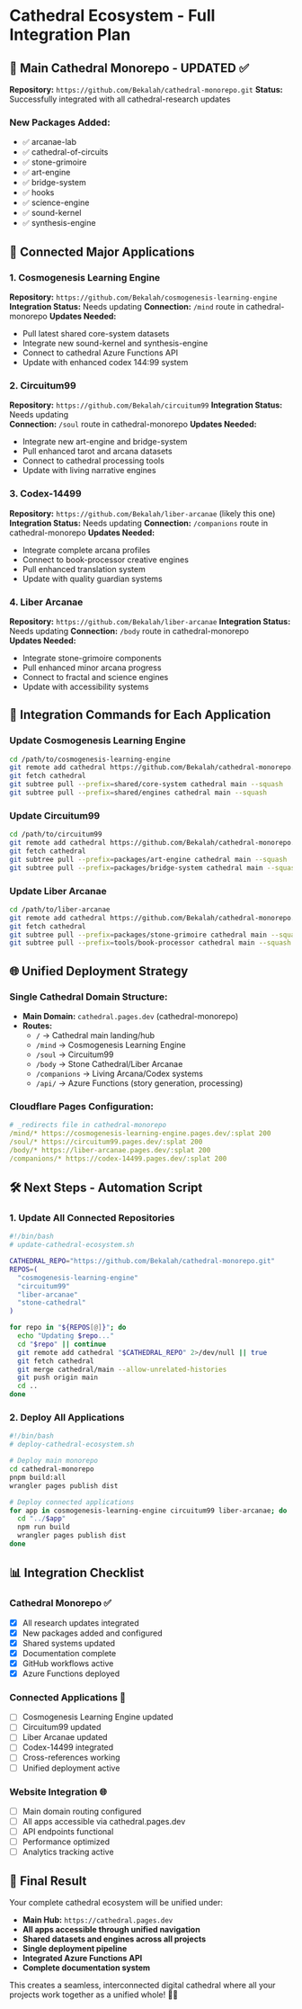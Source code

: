 # Cathedral Ecosystem - Full Integration Plan

## 🏰 Main Cathedral Monorepo - UPDATED ✅
**Repository:** `https://github.com/Bekalah/cathedral-monorepo.git`
**Status:** Successfully integrated with all cathedral-research updates

### New Packages Added:
- ✅ arcanae-lab
- ✅ cathedral-of-circuits  
- ✅ stone-grimoire
- ✅ art-engine
- ✅ bridge-system
- ✅ hooks
- ✅ science-engine
- ✅ sound-kernel
- ✅ synthesis-engine

## 🌌 Connected Major Applications

### 1. Cosmogenesis Learning Engine
**Repository:** `https://github.com/Bekalah/cosmogenesis-learning-engine`
**Integration Status:** Needs updating
**Connection:** `/mind` route in cathedral-monorepo
**Updates Needed:**
- Pull latest shared core-system datasets
- Integrate new sound-kernel and synthesis-engine
- Connect to cathedral Azure Functions API
- Update with enhanced codex 144:99 system

### 2. Circuitum99
**Repository:** `https://github.com/Bekalah/circuitum99`
**Integration Status:** Needs updating  
**Connection:** `/soul` route in cathedral-monorepo
**Updates Needed:**
- Integrate new art-engine and bridge-system
- Pull enhanced tarot and arcana datasets
- Connect to cathedral processing tools
- Update with living narrative engines

### 3. Codex-14499
**Repository:** `https://github.com/Bekalah/liber-arcanae` (likely this one)
**Integration Status:** Needs updating
**Connection:** `/companions` route in cathedral-monorepo
**Updates Needed:**
- Integrate complete arcana profiles
- Connect to book-processor creative engines
- Pull enhanced translation system
- Update with quality guardian systems

### 4. Liber Arcanae
**Repository:** `https://github.com/Bekalah/liber-arcanae`
**Integration Status:** Needs updating
**Connection:** `/body` route in cathedral-monorepo  
**Updates Needed:**
- Integrate stone-grimoire components
- Pull enhanced minor arcana progress
- Connect to fractal and science engines
- Update with accessibility systems

## 🔄 Integration Commands for Each Application

### Update Cosmogenesis Learning Engine
```bash
cd /path/to/cosmogenesis-learning-engine
git remote add cathedral https://github.com/Bekalah/cathedral-monorepo.git
git fetch cathedral
git subtree pull --prefix=shared/core-system cathedral main --squash
git subtree pull --prefix=shared/engines cathedral main --squash
```

### Update Circuitum99
```bash
cd /path/to/circuitum99
git remote add cathedral https://github.com/Bekalah/cathedral-monorepo.git
git fetch cathedral
git subtree pull --prefix=packages/art-engine cathedral main --squash
git subtree pull --prefix=packages/bridge-system cathedral main --squash
```

### Update Liber Arcanae
```bash
cd /path/to/liber-arcanae
git remote add cathedral https://github.com/Bekalah/cathedral-monorepo.git
git fetch cathedral
git subtree pull --prefix=packages/stone-grimoire cathedral main --squash
git subtree pull --prefix=tools/book-processor cathedral main --squash
```

## 🌐 Unified Deployment Strategy

### Single Cathedral Domain Structure:
- **Main Domain:** `cathedral.pages.dev` (cathedral-monorepo)
- **Routes:**
  - `/` → Cathedral main landing/hub
  - `/mind` → Cosmogenesis Learning Engine
  - `/soul` → Circuitum99
  - `/body` → Stone Cathedral/Liber Arcanae 
  - `/companions` → Living Arcana/Codex systems
  - `/api/` → Azure Functions (story generation, processing)

### Cloudflare Pages Configuration:
```yaml
# _redirects file in cathedral-monorepo
/mind/* https://cosmogenesis-learning-engine.pages.dev/:splat 200
/soul/* https://circuitum99.pages.dev/:splat 200
/body/* https://liber-arcanae.pages.dev/:splat 200
/companions/* https://codex-14499.pages.dev/:splat 200
```

## 🛠️ Next Steps - Automation Script

### 1. Update All Connected Repositories
```bash
#!/bin/bash
# update-cathedral-ecosystem.sh

CATHEDRAL_REPO="https://github.com/Bekalah/cathedral-monorepo.git"
REPOS=(
  "cosmogenesis-learning-engine"
  "circuitum99"
  "liber-arcanae"
  "stone-cathedral"
)

for repo in "${REPOS[@]}"; do
  echo "Updating $repo..."
  cd "$repo" || continue
  git remote add cathedral "$CATHEDRAL_REPO" 2>/dev/null || true
  git fetch cathedral
  git merge cathedral/main --allow-unrelated-histories
  git push origin main
  cd ..
done
```

### 2. Deploy All Applications
```bash
#!/bin/bash
# deploy-cathedral-ecosystem.sh

# Deploy main monorepo
cd cathedral-monorepo
pnpm build:all
wrangler pages publish dist

# Deploy connected applications
for app in cosmogenesis-learning-engine circuitum99 liber-arcanae; do
  cd "../$app"
  npm run build
  wrangler pages publish dist
done
```

## 📊 Integration Checklist

### Cathedral Monorepo ✅
- [x] All research updates integrated
- [x] New packages added and configured
- [x] Shared systems updated
- [x] Documentation complete
- [x] GitHub workflows active
- [x] Azure Functions deployed

### Connected Applications 🔄
- [ ] Cosmogenesis Learning Engine updated
- [ ] Circuitum99 updated  
- [ ] Liber Arcanae updated
- [ ] Codex-14499 integrated
- [ ] Cross-references working
- [ ] Unified deployment active

### Website Integration 🌐
- [ ] Main domain routing configured
- [ ] All apps accessible via cathedral.pages.dev
- [ ] API endpoints functional
- [ ] Performance optimized
- [ ] Analytics tracking active

## 🎯 Final Result

Your complete cathedral ecosystem will be unified under:
- **Main Hub:** `https://cathedral.pages.dev`
- **All apps accessible through unified navigation**
- **Shared datasets and engines across all projects**
- **Single deployment pipeline**
- **Integrated Azure Functions API**
- **Complete documentation system**

This creates a seamless, interconnected digital cathedral where all your projects work together as a unified whole! 🏰✨